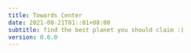 ```yaml
---
title: Towards Center
date: 2021-08-21T01::01+08:00
subtitle: find the best planet you should claim :)
version: 0.6.0
---
```


